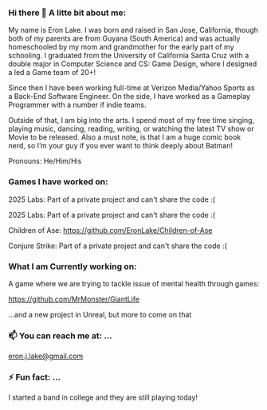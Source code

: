 ### Hi there 👋 A litte bit about me:

My name is Eron Lake. I was born and raised in  San Jose, California, though both of my parents are from Guyana (South America) and was actually homeschooled by my mom and grandmother for the early part of my schooling. I graduated from the University of California Santa Cruz with a double major in Computer Science and CS: Game Design, where I designed a led a Game team of 20+! 

Since then I have been working full-time at Verizon Media/Yahoo Sports as a Back-End Software Engineer. On the side, I have worked as a Gameplay Programmer with a number if indie teams.

Outside of that, I am big into the arts. I spend most of my free time singing, playing music, dancing, reading, writing, or watching the latest TV show or Movie to be released. Also a must note, is that I am a huge comic book nerd, so I’m your guy if you ever want to think deeply about Batman!  

Pronouns: He/Him/His

### Games I have worked on:

2025 Labs: Part of a private project and can't share the code :( 

2025 Labs: Part of a private project and can't share the code :( 

Children of Ase: https://github.com/EronLake/Children-of-Ase

Conjure Strike: Part of a private project and can't share the code :( 


### What I am Currently working on: 

A game where we are trying to tackle issue of mental health through games:

https://github.com/MrMonster/GiantLife


...and a new project in Unreal, but more to come on that 



### 📫 You can reach me at: ...

eron.j.lake@gmail.com


### ⚡ Fun fact: ...

I started a band in college and they are still playing today! 
